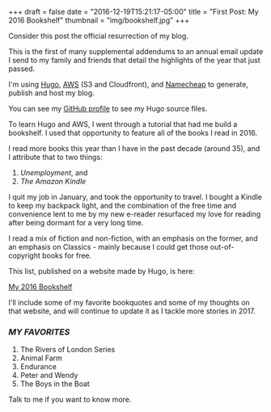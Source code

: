 +++
draft = false
date = "2016-12-19T15:21:17-05:00"
title = "First Post: My 2016 Bookshelf"
thumbnail = "img/bookshelf.jpg"
+++

Consider this post the official resurrection of my blog.

This is the first of many supplemental addendums to an annual email update I send to my family and friends that detail the highlights of the year that just passed.

I'm using [Hugo](https://gohugo.io/), [AWS](https://aws.amazon.com/) (S3 and Cloudfront), and [Namecheap](https://www.namecheap.com/) to generate, publish and host my blog.

You can see my [GitHub profile](https://www.github.com/sunisho) to see my Hugo source files.

To learn Hugo and AWS, I went through a tutorial that had me build a bookshelf. I used that opportunity to feature all of the books I read in 2016.

I read more books this year than I have in the past decade (around 35), and I attribute that to two things:

1. *Unemployment*, and
2. *The Amazon Kindle*

I quit my job in January, and took the opportunity to travel. I bought a Kindle to keep my backpack light, and the combination of the free time and convenience lent to me by my new e-reader resurfaced my love for reading after being dormant for a very long time.

I read a mix of fiction and non-fiction, with an emphasis on the former, and an emphasis on Classics - mainly because I could get those out-of-copyright books for free.

This list, published on a website made by Hugo, is here:

[My 2016 Bookshelf](https://shomedia.com/blog/bookshelf/)

I'll include some of my favorite bookquotes and some of my thoughts on that website, and will continue to update it as I tackle more stories in 2017.

### *MY FAVORITES*

1. The Rivers of London Series
2. Animal Farm
3. Endurance
4. Peter and Wendy
5. The Boys in the Boat

Talk to me if you want to know more.
